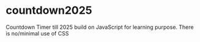 # countdown2025
Countdown Timer till 2025 build on JavaScript for learning purpose. There is no/minimal use of CSS
